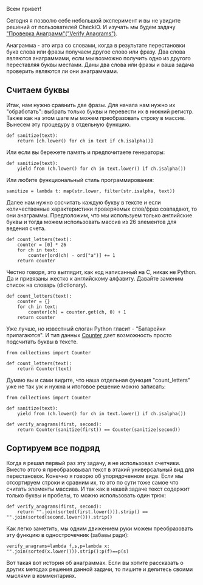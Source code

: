 Всем привет!

Сегодня я позволю себе небольшой эксперимент и вы не увидите решений от пользователей CheckiO.
И изучать мы будем задачу ["Проверка Анаграмм"("Verify Anagrams")][mission].

Анаграмма - это игра со словами, когда в результате перестановки букв слова или фразы получаем другое слово или фразу. Два слова являются анаграммами, если мы возможно получить одно из другого переставляя
буквы местами. Даны два слова или фразы и ваша задача проверить являются ли они анаграммами.

## Считаем буквы

Итак, нам нужно сравнить две фразы. Для начала нам нужно их "обработать":
выбрать только буквы и перевести их в нижний регистр.
Также как на этом шаге мы можем преобразовать строку в массив.
Вынесем эту процедуру в отдельную функцию.
```
def sanitize(text):
    return [ch.lower() for ch in text if ch.isalpha()]
```

Или если вы бережете память и предпочитаете генераторы:

```
def sanitize(text):
    yield from (ch.lower() for ch in text.lower() if ch.isalpha())
```

Или любите функциональный стиль программирования:

```
sanitize = lambda t: map(str.lower, filter(str.isalpha, text))
```

Далее нам нужно сосчитать каждую букву в тексте и если количественные характеристики
проверяемых слов/фраз совпадают, то они анаграммы.
Предположим, что мы используем только английские буквы и тогда можем использовать массив
из 26 элементов для ведения счета.
```
def count_letters(text):
    counter = [0] * 26
    for ch in text:
        counter[ord(ch) - ord("a")] += 1
    return counter
```

Честно говоря, это выглядит, как код написанный на С, никак не Python.
Да и привязаны жестко к английскому алфавиту.
Давайте заменим список на словарь (dictionary).

```
def count_letters(text):
    counter = {}
    for ch in text:
        counter[ch] = counter.get(ch, 0) + 1
    return counter
```

Уже лучше, но известный слоган Python гласит - "Батарейки прилагаются".
И тип данных [Counter](https://docs.python.org/2/library/collections.html#collections.Counter)
дает возможность просто подсчитать буквы в тексте.

```
from collections import Counter

def count_letters(text):
    return Counter(text)
```

Думаю вы и сами видите, что наша отдельная функция "count_letters" уже не так уж и нужна и
итоговое решение можно записать:

```
from collections import Counter

def sanitize(text):
    yield from (ch.lower() for ch in text.lower() if ch.isalpha())

def verify_anagrams(first, second):
    return Counter(sanitize(first)) == Counter(sanitize(second))
```

## Сортируем все подряд

Когда я решал первый раз эту задачу, я не использовал счетчики.
Вместо этого я преобразовывал текст в этакий универсальный вид для перестановок.
Конечно я говорю об упорядоченном виде. Если мы отсортируем строки и сравним их, то
это по сути тоже самое что считать элементы массива. И так как в нашей задаче
текст содержит только буквы и пробелы, то можно использовать один трюк:

```
def verify_anagrams(first, second):
    return "".join(sorted(first.lower())).strip() == "".join(sorted(second.lower())).strip()
```

Как легко заметить, мы одним движением руки можем преобразовать эту функцию в однострочечник (забавы ради):

```
verify_anagrams=lambda f,s,p=lambda x: "".join(sorted(x.lower())).strip():p(f)==p(s)
```

Вот такая вот история об анаграммах. Если вы хотите рассказать о других методах решения данной задачи,
то пишите и делитесь своими мыслями в комментариях.

[mission]: http://www.checkio.org/mission/verify-anagrams/share/80a6c1510bf892c6b3789caa9e4f3805/
